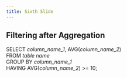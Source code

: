 ```yaml
---
title: Sixth Slide
---
```


## Filtering after Aggregation

SELECT *column_name_1*, AVG(*column_name_2*)    
FROM *table name*    
GROUP BY *column_name_1*    
HAVING AVG(*column_name_2*) >= 10;
